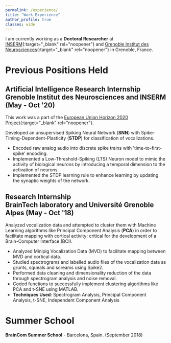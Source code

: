 ```yaml
---
permalink: /experience/
title: "Work Experience"
author_profile: true
classes: wide
---
```


I am currently working as a **Doctoral Researcher** at [INSERM](https://www.inserm.fr/en){:target="_blank" rel="noopener"} and [Grenoble Institut des Neurosciences](https://neurosciences.univ-grenoble-alpes.fr/en/){:target="_blank" rel="noopener"} in Grenoble, France. 

# Previous Positions Held
<!--
* **Artificial Intelligence Research Intern**, [INSERM](https://www.inserm.fr/en){:target="_blank" rel="noopener"} - Grenoble, France (May - Oct 2020)
* **Research Intern**, [INSERM](https://www.inserm.fr/en){:target="_blank" rel="noopener"} - Grenoble, France (May - Oct 2018)
-->
## Artificial Intelligence Research Internship<br/>Grenoble Institut des Neurosciences and INSERM (May - Oct '20)

This work was a part of the [European Union Horizon 2020 Project](https://ec.europa.eu/programmes/horizon2020/en){:target="_blank" rel="noopener"}.

Developed an unsupervised Spiking Neural Network (**SNN**) with Spike-Timing-Dependent-Plasticity (**STDP**) for classification of vocalizations.

- Encoded raw analog audio into discrete spike trains with 'time-to-first-spike' encoding.
- Implemented a Low-Threshold-Spiking (LTS) Neuron model to mimic the activity of biological neurons by introducing a temporal dimension to the activation of neurons.
- Implemented the STDP learning rule to enhance learning by updating the synaptic weights of the network.

## Research Internship<br/>BrainTech laboratory and Université Grenoble Alpes (May - Oct '18)

Analyzed vocalization data and attempted to cluster them with Machine Learning algorithms like Principal Component Analysis (**PCA**) in order to facilitate mapping with cortical activity; critical for the development of a Brain-Computer Interface (BCI).

- Analyzed Minipig Vocalization Data (MVD) to facilitate mapping between MVD and cortical data.
- Studied spectrograms and labelled audio files of the vocalization data as grunts, squeals and screams using Spike2.
- Performed data cleaning and dimensionality reduction of the data through spectrogram analysis and noise removal.
- Coded functions to successfully implement clustering algorithms like PCA and t-SNE using MATLAB.
- **Techniques Used**: Spectrogram Analysis, Principal Component Analysis, t-SNE, Independent Component Analysis

# Summer School

**BrainCom Summer School** - Barcelona, Spain. (September 2018)
